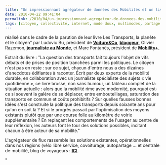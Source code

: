 ```yaml
---
title: "Un impressionnant agrégateur de données des Mobilités et un livre"
date: 2010-04-22 09:41:04
permalink: /2010/04/un-impressionnant-agregateur-de-donnees-des-mobilites-et-un-livre.html
tags: [citoyen, collectivité, internet, mode doux, multimodes, partage de données, Plateforme d'idées, Service de mobilité]
---
```


<p>réalisé dans le cadre de la parution de leur livre Les Transports, la planète et le citoyen" par Ludovic Bu, président de <strong><a href=""http://www.voitureandco.com/"" target=""_blank"">Voiture&Co</a></strong>, <strong><a href=""http://ludovicbu.typepad.com/ludovicbu/"" target=""_blank"">bloggeur</a></strong>, Olivier Razemon, <strong><a href=""http://www.lemonde.fr/web/recherche_resultats/1,13-0,1-0,0.html?dans=dansarticle&num_page=1&booleen=et&ordre=pertinence&periode=30&sur=LEMONDE&query=Olivier+Razemon&x=0&y=0"" target=""_blank"">journaliste au Monde</a></strong>, et Marc Fontanès, président de <strong><a href=""http://www.deplacements.net/"" target=""_blank"">Mobility+.</a></strong></p> <p style=""text-align: justify"">Extrait du livre : "La question des transports fait toujours l'objet de vifs débats et de prises de position tranchées parmi les politiques. Le citoyen n'est pas en reste : sur ce sujet, chacun d'entre nous a des dizaines d'anecdotes édifiantes à raconter. Écrit par deux experts de la mobilité durable, en collaboration avec un journaliste spécialiste des sujets « vie quotidienne », ce livre brosse, non sans humour, un tableau complet de la situation actuelle : alors que la mobilité rime avec modernité, pourquoi est-ce si souvent la galère de se déplacer, entre embouteillages, saturation des transports en commun et coûts prohibitifs ? Sur quelles fausses bonnes idées s'est construite la politique des transports depuis soixante ans pour qu'on en soit là ? Et si le progrès passait par l'optimisation des moyens existants plutôt que par une course folle au kilomètre de voirie supplémentaire ? En replaçant les comportements de l'usager au centre de leur réflexion, les auteurs font le tour des solutions possibles, incitant chacun à être acteur de sa mobilité."</p> <p style=""text-align: justify"">L'agrégateur de flux rassemble les solutions existantes, opérationnelles dans nos régions (vélo libre service, covoiturage, autopartage ... et centrale de mobilité, blog de voyageurs : <strong><a href=""http://www.netvibes.com/les_transports_la_planete_et_le_citoyen#Le_livre_%22Les_transports%2C_la_planete_et_le_citoye"" target=""_blank"">ICI</a></strong>.</p>"
